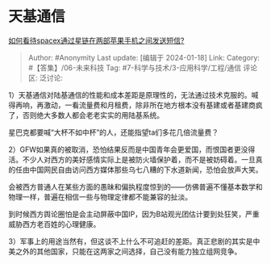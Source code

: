 # 天基通信
[如何看待spacex通过星链在两部苹果手机之间发送短信?](https://www.zhihu.com/question/639033620/answer/3367522961)

> Author: #Anonymity
> Last update: [编辑于 2024-01-18]
> Link:
> Category: #【答集】/06-未来科技
> Tag: #7-科学与技术/3-应用科学/工程/通信
> 评论区:
> 泛讨论:

1）天基通信对陆基通信的性能和成本差距是原理性的，无法通过技术克服的。喊得再响，再激动，一看流量费和月租费，除非所在地方根本没有基建或者基建商疯了，否则绝大多数人都会老老实实的用陆基系统。

星巴克都要喊“大杯不如中杯”的人，还能指望ta们多花几倍流量费？

2）GFW如果真的被取消，恐怕结果反而是中国青年会更爱国，而恨国者更没得活。不少人对西方的美好感情实际上是被防火墙保护着，而不是被妨碍着。一旦真的任由中国网民自由访问西方媒体那些乌七八糟的下水道新闻，恐怕会放声大笑。

会被西方普通人在某些方面的愚昧和偏执程度惊到的——仿佛普遍不懂基本数学和物理一样，普遍在相信一些与物理定律都不能兼容的扯淡。

到时候西方舆论圈怕是会主动屏蔽中国IP，因为B站观光团估计要到处狂笑，严重威胁西方老百姓的心理健康。

3）军事上的用途当然有，但这谈不上什么不可追赶的差距。真正悲剧的其实是中美之外的其他国家，只能在这两家之间选择，自己没有能力独立组网竞争。
